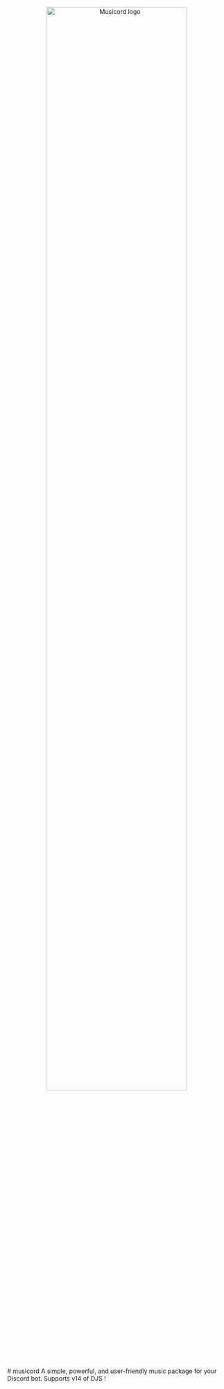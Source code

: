 <p align="center">
    <img src="https://cdn.discordapp.com/attachments/726508240078241883/956350788203077642/logo_musicord.png" alt="Musicord logo" width="80%" height="80%"></img>
</p>
# musicord
A simple, powerful, and user-friendly music package for your Discord bot. Supports v14 of DJS !
